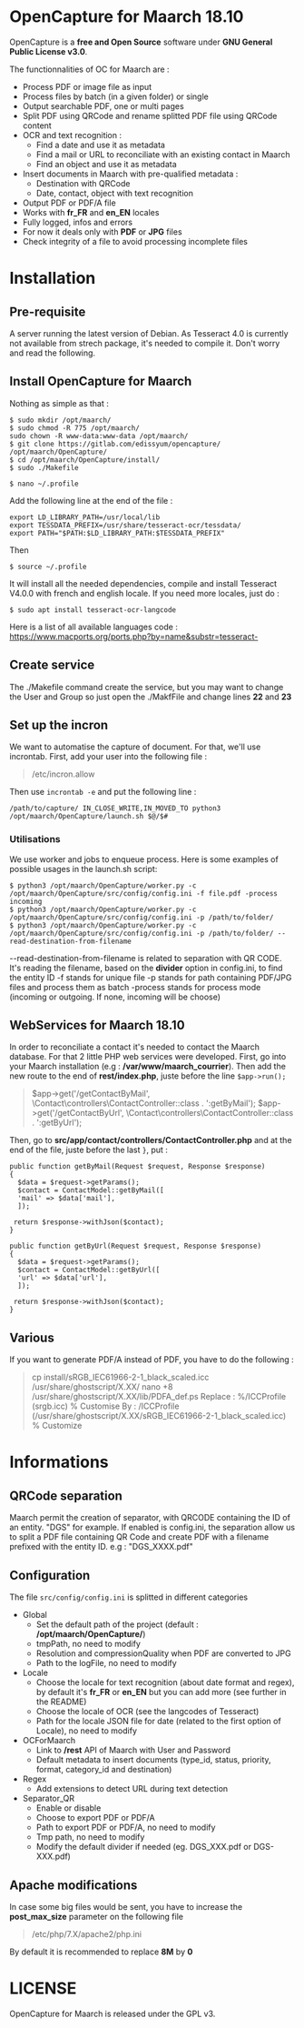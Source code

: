 
# OpenCapture for Maarch  18.10

OpenCapture is a **free and Open Source** software under **GNU General Public License v3.0**.

The functionnalities of OC for Maarch are :

 - Process PDF or image file as input
 - Process files by batch (in a given folder) or single
 - Output searchable PDF, one or multi pages
 - Split PDF using QRCode and rename splitted PDF file using QRCode content
 - OCR and text recognition :
	 - Find a date and use it as metadata
	 - Find a mail or URL to reconciliate with an existing contact in Maarch
	 - Find an object and use it as metadata
 - Insert documents in Maarch with pre-qualified metadata :
	 - Destination with QRCode
	 - Date, contact, object with text recognition
 - Output PDF or PDF/A file
 - Works with **fr_FR** and **en_EN** locales
 - Fully logged, infos and errors
 - For now it deals only with **PDF** or **JPG** files
 - Check integrity of a file to avoid processing incomplete files

# Installation

## Pre-requisite

A server running the latest version of Debian. As Tesseract 4.0 is currently not available from strech package, it's needed to compile it. Don't worry and read the following.

## Install OpenCapture for Maarch

Nothing as simple as that :

    $ sudo mkdir /opt/maarch/
    $ sudo chmod -R 775 /opt/maarch/
    sudo chown -R www-data:www-data /opt/maarch/
    $ git clone https://gitlab.com/edissyum/opencapture/ /opt/maarch/OpenCapture/
    $ cd /opt/maarch/OpenCapture/install/
    $ sudo ./Makefile

    $ nano ~/.profile
   Add the following line at the end of the file :

    export LD_LIBRARY_PATH=/usr/local/lib
    export TESSDATA_PREFIX=/usr/share/tesseract-ocr/tessdata/
    export PATH="$PATH:$LD_LIBRARY_PATH:$TESSDATA_PREFIX"
Then

    $ source ~/.profile



  It will install all the needed dependencies, compile and install Tesseract V4.0.0 with french and english locale. If you need more locales, just do :

    $ sudo apt install tesseract-ocr-langcode

  Here is a list of all available languages code : https://www.macports.org/ports.php?by=name&substr=tesseract-

## Create service

The ./Makefile command create the service, but you may want to change the User and Group so just open the ./MakfFile and change lines **22** and **23**

## Set up the incron

We want to automatise the capture of document. For that, we'll use incrontab.
First, add your user into the following file :

> /etc/incron.allow

Then use <code>incrontab -e</code> and put the following line :

    /path/to/capture/ IN_CLOSE_WRITE,IN_MOVED_TO python3 /opt/maarch/OpenCapture/launch.sh $@/$#

### Utilisations
We use worker and jobs to enqueue process.
Here is some examples of possible usages in the launch.sh script:

    $ python3 /opt/maarch/OpenCapture/worker.py -c /opt/maarch/OpenCapture/src/config/config.ini -f file.pdf -process incoming
    $ python3 /opt/maarch/OpenCapture/worker.py -c /opt/maarch/OpenCapture/src/config/config.ini -p /path/to/folder/
    $ python3 /opt/maarch/OpenCapture/worker.py -c /opt/maarch/OpenCapture/src/config/config.ini -p /path/to/folder/ --read-destination-from-filename

--read-destination-from-filename is related to separation with QR CODE. It's reading the filename, based on the **divider** option in config.ini, to find the entity ID
-f stands for unique file
-p stands for path containing PDF/JPG files and process them as batch
-process stands for process mode (incoming or outgoing. If none, incoming will be choose)


## WebServices for Maarch 18.10

In order to reconciliate a contact it's needed to contact the Maarch database. For that 2 little PHP web services were developed.
First, go into your Maarch installation (e.g : **/var/www/maarch_courrier**).
Then add the new route to the end of **rest/index.php**, juste before the line <code>$app->run();</code>

> $app->get('/getContactByMail', \Contact\controllers\ContactController::class . ':getByMail');
> $app->get('/getContactByUrl', \Contact\controllers\ContactController::class . ':getByUrl');

Then, go to **src/app/contact/controllers/ContactController.php** and at the end of the file, juste before the last <code>}</code>, put :

    public function getByMail(Request $request, Response $response)
    {
      $data = $request->getParams();
      $contact = ContactModel::getByMail([
      'mail' => $data['mail'],
      ]);

     return $response->withJson($contact);
    }

    public function getByUrl(Request $request, Response $response)
    {
      $data = $request->getParams();
      $contact = ContactModel::getByUrl([
      'url' => $data['url'],
      ]);

     return $response->withJson($contact);
    }



## Various
If you want to generate PDF/A instead of PDF, you have to do the following :

> cp install/sRGB_IEC61966-2-1_black_scaled.icc /usr/share/ghostscript/X.XX/
> nano +8 /usr/share/ghostscript/X.XX/lib/PDFA_def.ps
> Replace : %/ICCProfile (srgb.icc) % Customise
> By : /ICCProfile (/usr/share/ghostscript/X.XX/sRGB_IEC61966-2-1_black_scaled.icc)   % Customize


# Informations
## QRCode separation

Maarch permit the creation of separator, with QRCODE containing the ID of an entity. "DGS" for example. If enabled is config.ini, the separation allow us to split a PDF file containing QR Code and create PDF with a filename prefixed with the entity ID. e.g : "DGS_XXXX.pdf"

## Configuration

The file <code>src/config/config.ini</code> is splitted in different categories

 - Global
	 - Set the default path of the project (default : **/opt/maarch/OpenCapture/**)
	 - tmpPath, no need to modify
	 - Resolution and compressionQuality when PDF are converted to JPG
	 - Path to the logFile, no need to modify
 - Locale
	 - Choose the locale for text recognition (about date format and regex), by default it's **fr_FR** or **en_EN** but you can add more (see further in the README)
	 - Choose the locale of OCR (see the langcodes of Tesseract)
	 - Path for the locale JSON file for date (related to the first option of Locale), no need to modify
 - OCForMaarch
	 - Link to **/rest** API of Maarch with User and Password
	 - Default metadata to insert documents (type_id, status, priority, format, category_id and destination)
 - Regex
	 - Add extensions to detect URL during text detection
 - Separator_QR
	 - Enable or disable
	 - Choose to export PDF or PDF/A
	 - Path to export PDF or PDF/A, no need to modify
	 - Tmp path, no need to modify
	 - Modify the default divider if needed (eg. DGS_XXX.pdf or DGS-XXX.pdf)


## Apache modifications

In case some big files would be sent, you have to increase the **post_max_size** parameter on the following file
> /etc/php/7.X/apache2/php.ini

By default it is recommended to replace **8M** by **0**

# LICENSE

OpenCapture for Maarch is released under the GPL v3.


